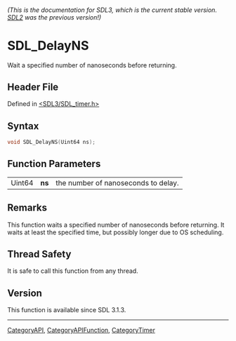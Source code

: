 ###### (This is the documentation for SDL3, which is the current stable version. [SDL2](https://wiki.libsdl.org/SDL2/) was the previous version!)
# SDL_DelayNS

Wait a specified number of nanoseconds before returning.

## Header File

Defined in [<SDL3/SDL_timer.h>](https://github.com/libsdl-org/SDL/blob/main/include/SDL3/SDL_timer.h)

## Syntax

```c
void SDL_DelayNS(Uint64 ns);
```

## Function Parameters

|        |        |                                     |
| ------ | ------ | ----------------------------------- |
| Uint64 | **ns** | the number of nanoseconds to delay. |

## Remarks

This function waits a specified number of nanoseconds before returning. It
waits at least the specified time, but possibly longer due to OS
scheduling.

## Thread Safety

It is safe to call this function from any thread.

## Version

This function is available since SDL 3.1.3.

----
[CategoryAPI](CategoryAPI), [CategoryAPIFunction](CategoryAPIFunction), [CategoryTimer](CategoryTimer)

